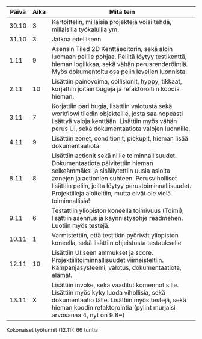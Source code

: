 | Päivä  | Aika | Mitä tein |
|--------|------|------------|
| 30.10  | 3    | Kartoittelin, millaisia projekteja voisi tehdä, millaisilla työkaluilla ym. |
| 31.10  | 3    | Jatkoa edelliseen |
| 1.11   | 9    | Asensin Tiled 2D Kenttäeditorin, sekä aloin luomaan pelille pohjaa. Peliltä löytyy testikenttä, hieman logiikkaa, sekä vähän perusrenderöintiä. Myös dokumentoitu osa pelin levelien luonnista. |
| 2.11   | 10   | Lisättiin painovoima, collisionit, hyppy, tikkaat, korjattiin joitain bugeja ja refaktoroitiin koodia hieman. |
| 3.11   | 7   | Korjattiin pari bugia, lisättiin valotusta sekä workflowi tiledin objekteille, josta saa nopeasti lisättyä valoja kenttään. Lisättiin myös vähän perus UI, sekä dokumentaatiota valojen luonnille. |
| 4.11   | 9   | Lisättiin zonet, conditionit, pickupit, hieman lisää dokumentaatiota. |
| 8.11   | 8   | Lisättiin actionit sekä niille toiminnallisuudet. Dokumentaatiota päivitettiin hieman selkeämmäksi ja sisällytettiin uusia asioita zonejen ja actionien suhteen. Perusviholliset lisättiin peliin, joilta löytyy perustoiminnallisuudet. Projektiileja aloiteltiin, mutta eivät ole vielä toiminnallisia! |
| 9.11   | 6   | Testattiin yliopiston koneella toimivuus (Toimi), lisättiin asennus ja käynnistysohje readmehen. Luotiin myös testejä. |
| 10.11   | 1   | Varmistettiin, että testitkin pyörivät yliopiston koneella, sekä lisättiin ohjeistusta testaukselle |
| 12.11   | 10   | Lisättiin UI:seen ammukset ja score. Projektiilitoiminnallisuudet viimeisteltiin. Kampanjasysteemi, valotus, dokumentaatiota, elämät. |
| 13.11   | X   | Lisättiin invoke, sekä vaaditut komennot sille. Lisättiin myös kyky luoda vihollisia, sekä dokumentaatio tälle. Lisättiin myös testejä, sekä hieman koodin refaktorointia (pylint murjaisi arvosanaa 4, nyt on 9.8~) |

Kokonaiset työtunnit (12.11): 66 tuntia